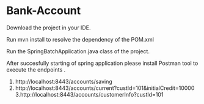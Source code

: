 # Bank-Account

Download the project in your IDE.

Run mvn install to resolve the dependency of the POM.xml

Run the SpringBatchApplication.java class of the project.

After succesfully starting of spring application please install Postman tool to execute the endpoints .

1. http://localhost:8443/accounts/saving
2. http://localhost:8443/accounts/current?custId=101&initialCredit=10000
3.http://localhost:8443/accounts/customerInfo?custId=101 
